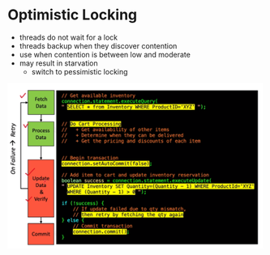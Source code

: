 # Optimistic Locking
- threads do not wait for a lock
- threads backup when they discover contention
- use when contention is between low and moderate
- may result in starvation
  - switch to pessimistic locking

![Alt text](./images/image-23.png)